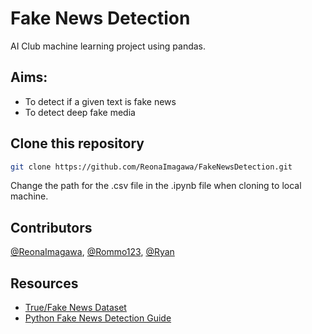# Fake News Detection

AI Club machine learning project using pandas.

## Aims:
- To detect if a given text is fake news
- To detect deep fake media

## Clone this repository
```zsh
git clone https://github.com/ReonaImagawa/FakeNewsDetection.git
```
Change the path for the .csv file in the .ipynb file when cloning to local machine.

## Contributors
[@ReonaImagawa](https://github.com/ReonaImagawa), [@Rommo123](https:/github.com/Rommo123), [@Ryan](https://github.com/RyanKaradakov)

## Resources
- [True/Fake News Dataset](https://www.kaggle.com/datasets/clmentbisaillon/fake-and-real-news-dataset/data)
- [Python Fake News Detection Guide](https://www.simplilearn.com/tutorials/machine-learning-tutorial/how-to-create-a-fake-news-detection-system)
